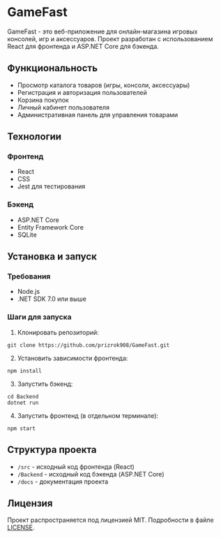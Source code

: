 # GameFast

GameFast - это веб-приложение для онлайн-магазина игровых консолей, игр и аксессуаров. Проект разработан с использованием React для фронтенда и ASP.NET Core для бэкенда.

## Функциональность

- Просмотр каталога товаров (игры, консоли, аксессуары)
- Регистрация и авторизация пользователей
- Корзина покупок
- Личный кабинет пользователя
- Административная панель для управления товарами

## Технологии

### Фронтенд
- React
- CSS
- Jest для тестирования

### Бэкенд
- ASP.NET Core
- Entity Framework Core
- SQLite

## Установка и запуск

### Требования
- Node.js
- .NET SDK 7.0 или выше

### Шаги для запуска

1. Клонировать репозиторий:
```
git clone https://github.com/prizrok908/GameFast.git
```

2. Установить зависимости фронтенда:
```
npm install
```

3. Запустить бэкенд:
```
cd Backend
dotnet run
```

4. Запустить фронтенд (в отдельном терминале):
```
npm start
```

## Структура проекта

- `/src` - исходный код фронтенда (React)
- `/Backend` - исходный код бэкенда (ASP.NET Core)
- `/docs` - документация проекта

## Лицензия

Проект распространяется под лицензией MIT. Подробности в файле [LICENSE](LICENSE). 